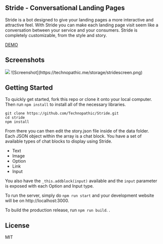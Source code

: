 ## Stride - Conversational Landing Pages

Stride is a bot designed to give your landing pages a more interactive and attractive feel. With Stride you can make each landing page visit seem like a conversation between your service and your consumers. Stride is completely customizable, from the style and story.

[DEMO](http://stride.technopathic.me)

## Screenshots
<img src="https://technopathic.me/storage/stridevid.gif"/>
![Screenshot](https://technopathic.me/storage/stridescreen.png)

## Getting Started
To quickly get started, fork this repo or clone it onto your local computer. Then run `npm install` to install all of the necessary libraries.
```
git clone https://github.com/Technopathic/Stride.git
cd stride
npm install
```
From there you can then edit the story.json file inside of the data folder. Each JSON object within the array is a chat block. You have a set of available types of chat blocks to display using Stride.

* Text
* Image
* Option
* Link
* Input

You also have the ```_this.addblock(input)``` available and the ```input``` parameter is exposed with each Option and Input type.

To run the server, simply do `npm run start` and your development website will be on http://localhost:3000.

To build the production release, run `npm run build`. .

## License
MIT
